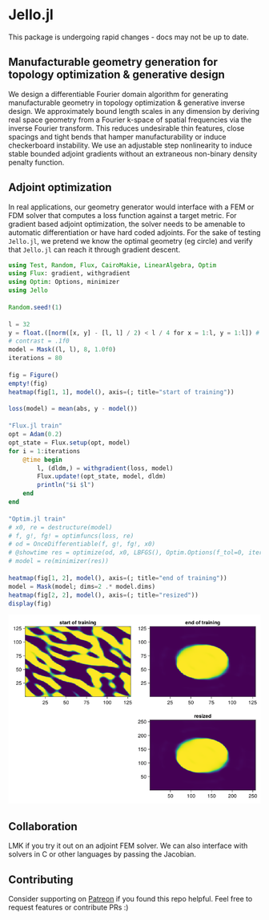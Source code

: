 # Jello.jl

This package is undergoing rapid changes - docs may not be up to date.

## Manufacturable geometry generation for topology optimization & generative design
We design a differentiable Fourier domain algorithm for generating manufacturable geometry in topology optimization & generative inverse design. We approximately bound length scales in any dimension by deriving real space geometry from a Fourier k-space of spatial frequencies via the inverse Fourier transform. This reduces undesirable thin features, close spacings and tight bends that hamper manufacturability or induce checkerboard instability.  We use an adjustable step nonlinearity to induce stable bounded adjoint gradients without an extraneous non-binary density penalty function.

## Adjoint optimization
In real applications, our geometry generator would interface with a FEM or FDM solver that computes a loss function against a target metric. For gradient based adjoint optimization, the solver needs to be amenable to automatic differentiation or have hard coded adjoints. For the sake of testing `Jello.jl`, we pretend we know the optimal geometry (eg circle) and verify that `Jello.jl` can reach it through gradient descent.
```julia
using Test, Random, Flux, CairoMakie, LinearAlgebra, Optim
using Flux: gradient, withgradient
using Optim: Options, minimizer
using Jello

Random.seed!(1)

l = 32
y = float.([norm([x, y] - [l, l] / 2) < l / 4 for x = 1:l, y = 1:l]) # circle
# contrast = .1f0
model = Mask((l, l), 8, 1.0f0)
iterations = 80

fig = Figure()
empty!(fig)
heatmap(fig[1, 1], model(), axis=(; title="start of training"))

loss(model) = mean(abs, y - model())

"Flux.jl train"
opt = Adam(0.2)
opt_state = Flux.setup(opt, model)
for i = 1:iterations
    @time begin
        l, (dldm,) = withgradient(loss, model)
        Flux.update!(opt_state, model, dldm)
        println("$i $l")
    end
end

"Optim.jl train"
# x0, re = destructure(model)
# f, g!, fg! = optimfuncs(loss, re)
# od = OnceDifferentiable(f, g!, fg!, x0)
# @showtime res = optimize(od, x0, LBFGS(), Optim.Options(f_tol=0, iterations=20, show_every=1, show_trace=true))
# model = re(minimizer(res))

heatmap(fig[1, 2], model(), axis=(; title="end of training"))
model = Mask(model; dims=2 .* model.dims)
heatmap(fig[2, 2], model(), axis=(; title="resized"))
display(fig)
```
![](train.png)
## Collaboration
LMK if you try it out on an adjoint FEM solver. We can also interface with solvers in C or other languages by passing the Jacobian.
## Contributing
Consider supporting on [Patreon](https://patreon.com/pxshen?utm_medium=clipboard_copy&utm_source=copyLink&utm_campaign=creatorshare_creator&utm_content=join_link) if you found this repo helpful. Feel free to request features or contribute PRs :)
